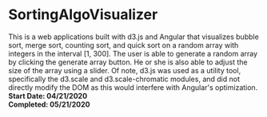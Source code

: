 # SortingAlgoVisualizer
This is a web applications built with d3.js and Angular that visualizes bubble sort, merge sort, counting sort, and quick sort 
on a random array with integers in the interval [1, 300]. The user is able to generate a random array by clicking the generate array 
button. He or she is also able to adjust the size of the array using a slider.
Of note, d3.js was used as a utility tool, specifically the d3.scale and d3.scale-chromatic modules, and did not directly modify the DOM as this would interfere with Angular's optimization. 
<br/>
**Start Date: 04/21/2020**
<br/>
**Completed: 05/21/2020**


